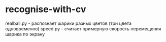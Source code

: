 # recognise-with-cv

realball.py - распознает шарики разных цветов (три цвета одновременно)
speed.py - считает примерную скорость перемещения шарика по экрану
